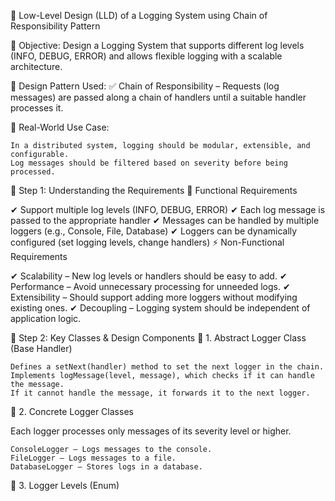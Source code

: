 🚀 Low-Level Design (LLD) of a Logging System using Chain of Responsibility Pattern

📌 Objective:
Design a Logging System that supports different log levels (INFO, DEBUG, ERROR) and allows flexible logging with a scalable architecture.

📌 Design Pattern Used:
✅ Chain of Responsibility – Requests (log messages) are passed along a chain of handlers until a suitable handler processes it.

📌 Real-World Use Case:

    In a distributed system, logging should be modular, extensible, and configurable.
    Log messages should be filtered based on severity before being processed.

📌 Step 1: Understanding the Requirements
🎯 Functional Requirements

✔ Support multiple log levels (INFO, DEBUG, ERROR)
✔ Each log message is passed to the appropriate handler
✔ Messages can be handled by multiple loggers (e.g., Console, File, Database)
✔ Loggers can be dynamically configured (set logging levels, change handlers)
⚡ Non-Functional Requirements

✔ Scalability – New log levels or handlers should be easy to add.
✔ Performance – Avoid unnecessary processing for unneeded logs.
✔ Extensibility – Should support adding more loggers without modifying existing ones.
✔ Decoupling – Logging system should be independent of application logic.

📌 Step 2: Key Classes & Design Components
🔷 1. Abstract Logger Class (Base Handler)

    Defines a setNext(handler) method to set the next logger in the chain.
    Implements logMessage(level, message), which checks if it can handle the message.
    If it cannot handle the message, it forwards it to the next logger.

🔷 2. Concrete Logger Classes

Each logger processes only messages of its severity level or higher.

    ConsoleLogger – Logs messages to the console.
    FileLogger – Logs messages to a file.
    DatabaseLogger – Stores logs in a database.

🔷 3. Logger Levels (Enum)
